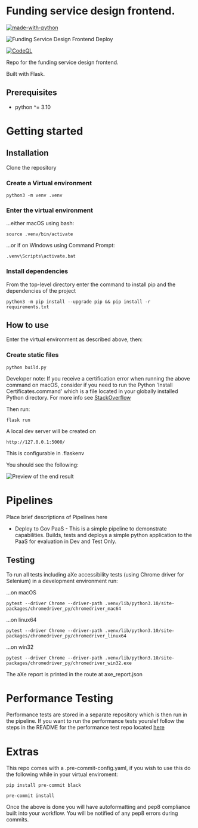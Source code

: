 # Funding service design frontend.

[![made-with-python](https://img.shields.io/badge/Made%20with-Python-1f425f.svg)](https://www.python.org/)

![Funding Service Design Frontend Deploy](https://github.com/communitiesuk/funding-service-design-frontend/actions/workflows/govcloud.yml/badge.svg)

[![CodeQL](https://github.com/communitiesuk/funding-service-design-frontend/actions/workflows/codeql-analysis.yml/badge.svg)](https://github.com/communitiesuk/funding-service-design-frontend/actions/workflows/codeql-analysis.yml)

Repo for the funding service design frontend.

Built with Flask.

## Prerequisites
- python ^= 3.10

# Getting started

## Installation

Clone the repository

### Create a Virtual environment

    python3 -m venv .venv

### Enter the virtual environment

...either macOS using bash:

    source .venv/bin/activate

...or if on Windows using Command Prompt:

    .venv\Scripts\activate.bat

### Install dependencies
From the top-level directory enter the command to install pip and the dependencies of the project

    python3 -m pip install --upgrade pip && pip install -r requirements.txt

## How to use
Enter the virtual environment as described above, then:

### Create static files

    python build.py

Developer note: If you receive a certification error when running the above command on macOS,
consider if you need to run the Python
'Install Certificates.command' which is a file located in your globally installed Python directory. For more info see [StackOverflow](https://stackoverflow.com/questions/52805115/certificate-verify-failed-unable-to-get-local-issuer-certificate)

Then run:

    flask run

A local dev server will be created on

    http://127.0.0.1:5000/

This is configurable in .flaskenv

You should see the following:

![Preview of the end result](https://user-images.githubusercontent.com/56394038/148535451-469d8fa4-2354-47a0-9d71-1052bfae78c4.png)

# Pipelines

Place brief descriptions of Pipelines here

* Deploy to Gov PaaS - This is a simple pipeline to demonstrate capabilities.  Builds, tests and deploys a simple python application to the PaaS for evaluation in Dev and Test Only.

## Testing

To run all tests including aXe accessibility tests (using Chrome driver for Selenium) in a development environment run:

...on macOS

    pytest --driver Chrome --driver-path .venv/lib/python3.10/site-packages/chromedriver_py/chromedriver_mac64

...on linux64

    pytest --driver Chrome --driver-path .venv/lib/python3.10/site-packages/chromedriver_py/chromedriver_linux64

...on win32

    pytest --driver Chrome --driver-path .venv/lib/python3.10/site-packages/chromedriver_py/chromedriver_win32.exe

The aXe report is printed in the route at axe_report.json


# Performance Testing

Performance tests are stored in a separate repository which is then run in the pipeline. If you want to run the performance tests yourslef follow the steps in the README for the performance test repo located [here](https://github.com/communitiesuk/funding-service-design-performance-tests/blob/main/README.md)

# Extras

This repo comes with a .pre-commit-config.yaml, if you wish to use this do
the following while in your virtual enviroment:

    pip install pre-commit black

    pre-commit install

Once the above is done you will have autoformatting and pep8 compliance built
into your workflow. You will be notified of any pep8 errors during commits.
